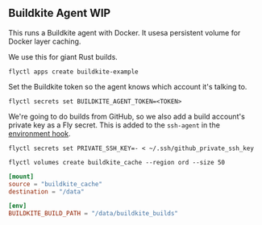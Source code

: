 ## Buildkite Agent WIP

This runs a Buildkite agent with Docker. It usesa persistent volume for Docker layer caching.

We use this for giant Rust builds.

```
flyctl apps create buildkite-example
```

Set the Buildkite token so the agent knows which account it's talking to.
```
flyctl secrets set BUILDKITE_AGENT_TOKEN=<TOKEN>
```

We're going to do builds from GitHub, so we also add a build account's private key as a Fly secret. This is added to the `ssh-agent` in the [environment hook](./hooks/environment).
```
flyctl secrets set PRIVATE_SSH_KEY=- < ~/.ssh/github_private_ssh_key
```

```
flyctl volumes create buildkite_cache --region ord --size 50
```

```toml
[mount]
source = "buildkite_cache"
destination = "/data"

[env]
BUILDKITE_BUILD_PATH = "/data/buildkite_builds"
```